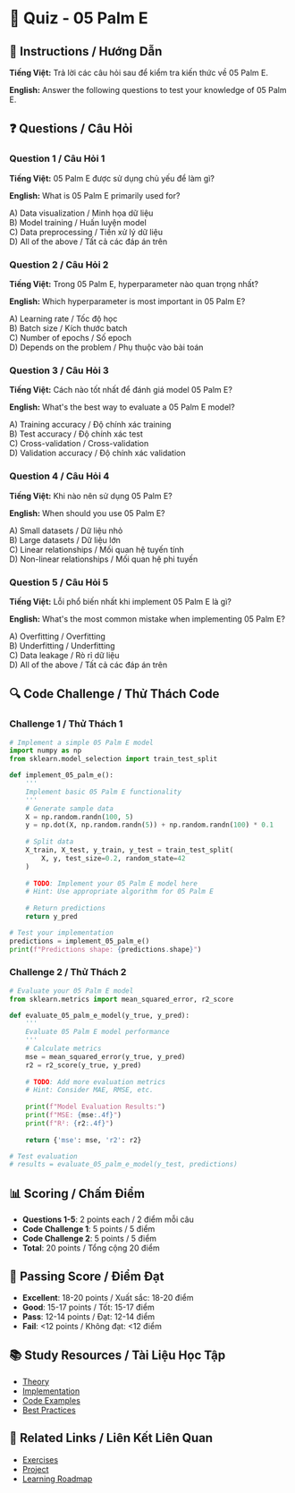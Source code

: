 # 🧠 Quiz - 05 Palm E

## 📝 Instructions / Hướng Dẫn

**Tiếng Việt:** Trả lời các câu hỏi sau để kiểm tra kiến thức về 05 Palm E.

**English:** Answer the following questions to test your knowledge of 05 Palm E.

## ❓ Questions / Câu Hỏi

### Question 1 / Câu Hỏi 1
**Tiếng Việt:** 05 Palm E được sử dụng chủ yếu để làm gì?

**English:** What is 05 Palm E primarily used for?

A) Data visualization / Minh họa dữ liệu  
B) Model training / Huấn luyện model  
C) Data preprocessing / Tiền xử lý dữ liệu  
D) All of the above / Tất cả các đáp án trên

### Question 2 / Câu Hỏi 2
**Tiếng Việt:** Trong 05 Palm E, hyperparameter nào quan trọng nhất?

**English:** Which hyperparameter is most important in 05 Palm E?

A) Learning rate / Tốc độ học  
B) Batch size / Kích thước batch  
C) Number of epochs / Số epoch  
D) Depends on the problem / Phụ thuộc vào bài toán

### Question 3 / Câu Hỏi 3
**Tiếng Việt:** Cách nào tốt nhất để đánh giá model 05 Palm E?

**English:** What's the best way to evaluate a 05 Palm E model?

A) Training accuracy / Độ chính xác training  
B) Test accuracy / Độ chính xác test  
C) Cross-validation / Cross-validation  
D) Validation accuracy / Độ chính xác validation

### Question 4 / Câu Hỏi 4
**Tiếng Việt:** Khi nào nên sử dụng 05 Palm E?

**English:** When should you use 05 Palm E?

A) Small datasets / Dữ liệu nhỏ  
B) Large datasets / Dữ liệu lớn  
C) Linear relationships / Mối quan hệ tuyến tính  
D) Non-linear relationships / Mối quan hệ phi tuyến

### Question 5 / Câu Hỏi 5
**Tiếng Việt:** Lỗi phổ biến nhất khi implement 05 Palm E là gì?

**English:** What's the most common mistake when implementing 05 Palm E?

A) Overfitting / Overfitting  
B) Underfitting / Underfitting  
C) Data leakage / Rò rỉ dữ liệu  
D) All of the above / Tất cả các đáp án trên

## 🔍 Code Challenge / Thử Thách Code

### Challenge 1 / Thử Thách 1
```python
# Implement a simple 05 Palm E model
import numpy as np
from sklearn.model_selection import train_test_split

def implement_05_palm_e():
    '''
    Implement basic 05 Palm E functionality
    '''
    # Generate sample data
    X = np.random.randn(100, 5)
    y = np.dot(X, np.random.randn(5)) + np.random.randn(100) * 0.1
    
    # Split data
    X_train, X_test, y_train, y_test = train_test_split(
        X, y, test_size=0.2, random_state=42
    )
    
    # TODO: Implement your 05 Palm E model here
    # Hint: Use appropriate algorithm for 05 Palm E
    
    # Return predictions
    return y_pred

# Test your implementation
predictions = implement_05_palm_e()
print(f"Predictions shape: {predictions.shape}")
```

### Challenge 2 / Thử Thách 2
```python
# Evaluate your 05 Palm E model
from sklearn.metrics import mean_squared_error, r2_score

def evaluate_05_palm_e_model(y_true, y_pred):
    '''
    Evaluate 05 Palm E model performance
    '''
    # Calculate metrics
    mse = mean_squared_error(y_true, y_pred)
    r2 = r2_score(y_true, y_pred)
    
    # TODO: Add more evaluation metrics
    # Hint: Consider MAE, RMSE, etc.
    
    print(f"Model Evaluation Results:")
    print(f"MSE: {mse:.4f}")
    print(f"R²: {r2:.4f}")
    
    return {'mse': mse, 'r2': r2}

# Test evaluation
# results = evaluate_05_palm_e_model(y_test, predictions)
```

## 📊 Scoring / Chấm Điểm

- **Questions 1-5**: 2 points each / 2 điểm mỗi câu
- **Code Challenge 1**: 5 points / 5 điểm
- **Code Challenge 2**: 5 points / 5 điểm
- **Total**: 20 points / Tổng cộng 20 điểm

## 🎯 Passing Score / Điểm Đạt

- **Excellent**: 18-20 points / Xuất sắc: 18-20 điểm
- **Good**: 15-17 points / Tốt: 15-17 điểm  
- **Pass**: 12-14 points / Đạt: 12-14 điểm
- **Fail**: <12 points / Không đạt: <12 điểm

## 📚 Study Resources / Tài Liệu Học Tập

- [Theory](./THEORY_05_palm_e.md)
- [Implementation](./IMPLEMENTATION_05_palm_e.md)
- [Code Examples](./CODE_EXAMPLES_05_palm_e.md)
- [Best Practices](./BEST_PRACTICES_05_palm_e.md)

## 🔗 Related Links / Liên Kết Liên Quan

- [Exercises](./EXERCISES_05_palm_e.md)
- [Project](./PROJECT_05_palm_e.md)
- [Learning Roadmap](./LEARNING_ROADMAP_05_palm_e.md)
